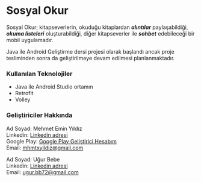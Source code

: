 # Sosyal Okur

Sosyal Okur;
kitapseverlerin, okuduğu kitaplardan ***alıntılar*** paylaşabildiği, ***okuma listeleri*** oluşturabildiği, diğer kitapseverler ile ***sohbet*** edebileceği bir mobil uygulamadır.

Java ile Android Geliştirme dersi projesi olarak başlandı ancak proje tesliminden sonra da geliştirilmeye devam edilmesi planlanmaktadır.

### Kullanılan Teknolojiler
* Java ile Android Studio ortamın
* Retrofit
* Volley

### Geliştiriciler Hakkında
Ad Soyad: Mehmet Emin Yıldız  
Linkedin: [Linkedin adresi](https://www.linkedin.com/in/yildizmehmetemin/)  
Google Play: [Google Play Geliştirici Hesabım](https://play.google.com/store/apps/dev?id=6782363722261399622)  
Email: <mhmtxyildiz@gmail.com>

Ad Soyad: Uğur Bebe  
Linkedin: [Linkedin adresi](https://www.linkedin.com/in/u%C4%9Fur-bebe-baa6791b4/)  
Email: <ugur.bb72@gmail.com>  

